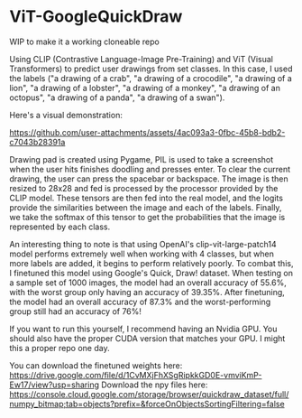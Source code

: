 # ViT-GoogleQuickDraw
WIP to make it a working cloneable repo 

Using CLIP (Contrastive Language-Image Pre-Training) and ViT (Visual Transformers) to predict user drawings from set classes. In this case, I used the labels ("a drawing of a crab", "a drawing of a crocodile", "a drawing of a lion", "a drawing of a lobster", "a drawing of a monkey", "a drawing of an octopus", "a drawing of a panda", "a drawing of a swan"). 

Here's a visual demonstration:

https://github.com/user-attachments/assets/4ac093a3-0fbc-45b8-bdb2-c7043b28391a




Drawing pad is created using Pygame, PIL is used to take a screenshot when the user hits finishes doodling and presses enter. To clear the current drawing, the user can press the spacebar or backspace. The image is then resized to 28x28 and fed is processed by the processor provided by the CLIP model. These tensors are then fed into  the real model, and the logits provide the similarities between the image and each of the labels. Finally, we take the softmax of this tensor to get the probabilities that the image is represented by each class. 

An interesting thing to note is that using OpenAI's clip-vit-large-patch14 model performs extremely well when working with 4 classes, but when more labels are added, it begins to perform relatively poorly. To combat this, I finetuned this model using Google's Quick, Draw! dataset. When testing on a sample set of 1000 images, the model had an overall accuracy of 55.6%, with the worst group only having an accuracy of 39.35%. After finetuning, the model had an overall accuracy of 87.3% and the worst-performing group still had an accuracy of 76%! 

If you want to run this yourself, I recommend having an Nvidia GPU. You should also have the proper CUDA version that matches your GPU. I might this a proper repo one day. 

You can download the finetuned weights here: https://drive.google.com/file/d/1CvMXjFhXSgRipkkGD0E-vmviKmP-Ew17/view?usp=sharing
Download the npy files here: https://console.cloud.google.com/storage/browser/quickdraw_dataset/full/numpy_bitmap;tab=objects?prefix=&forceOnObjectsSortingFiltering=false
